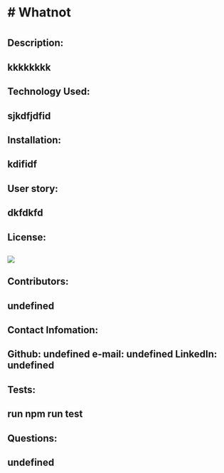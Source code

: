 
<h1> # Whatnot <h1>

<h2> Description: <h2>
kkkkkkkk
<h2> Technology Used: <h2>
sjkdfjdfid
<h2> Installation: <h2>
kdifidf
<h2> User story: <h2>
dkfdkfd
<h2>License: <h2>
<img src="https://img.shields.io/badge/License-undefined-green" >

<h2> Contributors: <h2>
undefined
<h2> Contact Infomation: <h2>
Github: undefined
e-mail: undefined
LinkedIn: undefined

<h2> Tests: <h2>
run npm run test

<h2> Questions: <h2>
undefined


